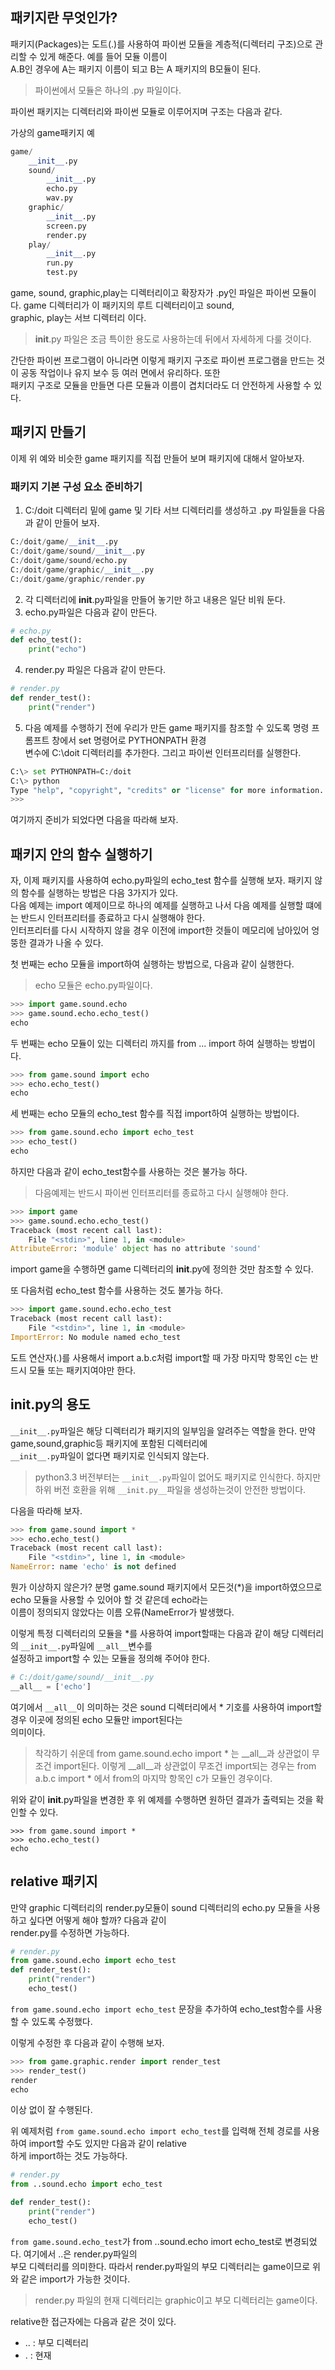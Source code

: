 ## 패키지란 무엇인가?

패키지(Packages)는 도트(.)를 사용하여 파이썬 모듈을 계층적(디렉터리 구조)으로 관리할 수 있게 해준다. 예를 들어 모듈 이름이  
A.B인 경우에 A는 패키지 이름이 되고 B는 A 패키지의 B모듈이 된다.  
> 파이썬에서 모듈은 하나의 .py 파일이다.

파이썬 패키지는 디렉터리와 파이썬 모듈로 이루어지며 구조는 다음과 같다.  

가상의 game패키지 예
```python
game/
    __init__.py
    sound/
        __init__.py
        echo.py
        wav.py
    graphic/
        __init__.py
        screen.py
        render.py
    play/
        __init__.py
        run.py
        test.py
```
game, sound, graphic,play는 디렉터리이고 확장자가 .py인 파일은 파이썬 모듈이다. game 디렉터리가 이 패키지의 루트 디렉터리이고 sound,  
graphic, play는 서브 디렉터리 이다.
> __init__.py 파일은 조금 특이한 용도로 사용하는데 뒤에서 자세하게 다룰 것이다.

간단한 파이썬 프로그램이 아니라면 이렇게 패키지 구조로 파이썬 프로그램을 만드는 것이 공동 작업이나 유지 보수 등 여러 면에서 유리하다. 또한  
패키지 구조로 모듈을 만들면 다른 모듈과 이름이 겹치더라도 더 안전하게 사용할 수 있다.  

## 패키지 만들기

이제 위 예와 비슷한 game 패키지를 직접 만들어 보며 패키지에 대해서 알아보자.

### 패키지 기본 구성 요소 준비하기

1. C:/doit 디렉터리 밑에 game 및 기타 서브 디렉터리를 생성하고 .py 파일들을 다음과 같이 만들어 보자.
```python
C:/doit/game/__init__.py
C:/doit/game/sound/__init__.py
C:/doit/game/sound/echo.py
C:/doit/game/graphic/__init__.py
C:/doit/game/graphic/render.py
```
2. 각 디렉터리에 __init__.py파일을 만들어 놓기만 하고 내용은 일단 비워 둔다.
3. echo.py파일은 다음과 같이 만든다.
```python
# echo.py
def echo_test():
    print("echo")
```
4. render.py 파일은 다음과 같이 만든다.
```python
# render.py
def render_test():
    print("render")
```
5. 다음 예제를 수행하기 전에 우리가 만든 game 패키지를 참조할 수 있도록 명령 프롬프트 창에서 set 명령어로 PYTHONPATH 환경  
변수에 C:\doit 디렉터리를 추가한다. 그리고 파이썬 인터프리터를 실행한다.  
```python
C:\> set PYTHONPATH=C:/doit
C:\> python
Type "help", "copyright", "credits" or "license" for more information.
>>> 
```
여기까지 준비가 되었다면 다음을 따라해 보자.

## 패키지 안의 함수 실행하기

자, 이제 패키지를 사용하여 echo.py파일의 echo_test 함수를 실행해 보자. 패키지 않의 함수를 실행하는 방법은 다음 3가지가 있다.  
다음 예제는 import 예제이므로 하나의 예제를 실행하고 나서 다음 예제를 실행할 떄에는 반드시 인터프리터를 종료하고 다시 실행해야 한다.  
인터프리터를 다시 시작하지 않을 경우 이전에 import한 것들이 메모리에 남아있어 엉뚱한 결과가 나올 수 있다.  

첫 번째는 echo 모듈을 import하여 실행하는 방법으로, 다음과 같이 실행한다.  
> echo 모듈은 echo.py파일이다.

```python
>>> import game.sound.echo
>>> game.sound.echo.echo_test()
echo
```
두 번째는 echo 모듈이 있는 디렉터리 까지를 from ... import 하여 실행하는 방법이다.  
```python
>>> from game.sound import echo
>>> echo.echo_test()
echo
```
세 번째는 echo 모듈의 echo_test 함수를 직접 import하여 실행하는 방법이다.
```python
>>> from game.sound.echo import echo_test
>>> echo_test()
echo
```

하지만 다음과 같이 echo_test함수를 사용하는 것은 불가능 하다.  
> 다음예제는 반드시 파이썬 인터프리터를 종료하고 다시 실행해야 한다.

```python
>>> import game
>>> game.sound.echo.echo_test()
Traceback (most recent call last):
    File "<stdin>", line 1, in <module>
AttributeError: 'module' object has no attribute 'sound'
```
import game을 수행하면 game 디렉터리의 __init__.py에 정의한 것만 참조할 수 있다.  

또 다음처럼 echo_test 함수를 사용하는 것도 불가능 하다.  
```python
>>> import game.sound.echo.echo_test
Traceback (most recent call last):
    File "<stdin>", line 1, in <module>
ImportError: No module named echo_test
```
도트 연산자(.)를 사용해서 import a.b.c처럼 import할 때 가장 마지막 항목인 c는 반드시 모듈 또는 패키지여야만 한다.

## __init__.py의 용도

```__init__.py```파일은 해당 디렉터리가 패키지의 일부임을 알려주는 역할을 한다. 만약 game,sound,graphic등 패키지에 포함된 디렉터리에  
```__init__.py```파일이 없다면 패키지로 인식되지 않는다.  
> python3.3 버전부터는 ```__init__.py```파일이 없어도 패키지로 인식한다. 하지만 하위 버전 호환을 위해 ```__init.py__```파일을
> 생성하는것이 안전한 방법이다.

다음을 따라해 보자.  
```python
>>> from game.sound import *
>>> echo.echo_test()
Traceback (most recent call last):
    File "<stdin>", line 1, in <module>
NameError: name 'echo' is not defined
```
뭔가 이상하지 않은가? 분명 game.sound 패키지에서 모든것(*)을 import하였으므로 echo 모듈을 사용할 수 있어야 할 것 같은데 echo라는   
이름이 정의되지 않았다는 이름 오류(NameError가 발생했다.  

이렇게 특정 디렉터리의 모듈을 *를 사용하여 import할때는 다음과 같이 해당 디렉터리의 ```__init__.py```파일에 ```__all__```변수를  
설정하고 import할 수 있는 모듈을 정의해 주어야 한다.  
```python
# C:/doit/game/sound/__init__.py
__all__ = ['echo']
```
여기에서 ```__all__```이 의미하는 것은 sound 디렉터리에서 * 기호를 사용하여 import할 경우 이곳에 정의된 echo 모듈만 import된다는  
의미이다.
> 착각하기 쉬운데 from game.sound.echo import * 는 __all__과 상관없이 무조건 import된다. 이렇게 __all__과 상관없이
> 무조건 import되는 경우는 from a.b.c import * 에서 from의 마지막 항목인 c가 모듈인 경우이다.

위와 같이 __init__.py파일을 변경한 후 위 예제를 수행하면 원하던 결과가 출력되는 것을 확인할 수 있다.  
```
>>> from game.sound import *
>>> echo.echo_test()
echo
```

## relative 패키지
만약 graphic 디렉터리의 render.py모듈이 sound 디렉터리의 echo.py 모듈을 사용하고 싶다면 어떻게 해야 할까? 다음과 같이  
render.py를 수정하면 가능하다.
```python
# render.py
from game.sound.echo import echo_test
def render_test():
    print("render")
    echo_test()
```
```from game.sound.echo import echo_test``` 문장을 추가하여 echo_test함수를 사용할 수 있도록 수정했다.

이렇게 수정한 후 다음과 같이 수행해 보자.  

```python
>>> from game.graphic.render import render_test
>>> render_test()
render
echo
```

이상 없이 잘 수행된다.  

위 예제처럼 ```from game.sound.echo import echo_test```를 입력해 전체 경로를 사용하여 import할 수도 있지만 다음과 같이 relative  
하게 import하는 것도 가능하다.  

```python
# render.py
from ..sound.echo import echo_test

def render_test():
    print("render")
    echo_test()
```

```from game.sound.echo_test```가 from ..sound.echo imort echo_test로 변경되었다. 여기에서 ..은 render.py파일의  
부모 디렉터리를 의미한다. 따라서 render.py파일의 부모 디렉터리는 game이므로 위와 같은 import가 가능한 것이다.  

> render.py 파일의 현재 디렉터리는 graphic이고 부모 디렉터리는 game이다.

relative한 접근자에는 다음과 같은 것이 있다.
- .. : 부모 디렉터리
- . : 현재 
